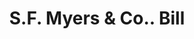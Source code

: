 ---
doi: 10.7916/D89S336T
date_other: '1900'
date_other_textual: 1900-1909
form: printed ephemera
genre:
- Invoices
name:
- S.F. Myers & Co.
object_in_context_url: https://biggert.cul.columbia.edu/items/view/ave_biggert_01915
subject_hierarchical_geographic:
- New York, New York, United States
subject_name:
- S.F. Myers & Co.
title: S.F. Myers & Co.. Bill
sort_title: S.F. Myers & Co.. Bill
call_number: ave_biggert_01915
coordinates:
- 40.71277777777778,-74.00583333333333
pid: ave_biggert_01915
identifiers: ave_biggert_01915
canvas_id: ldpd:397173
permalink: "/items/ave_biggert_01915/"
layout: iiif-image-page
---